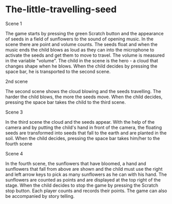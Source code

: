 # The-little-travelling-seed
Scene 1
 
The game starts by pressing the green Scratch button and the appearance of seeds in a field of sunflowers to the sound of opening music. In the scene there are point and volume counts. The seeds float and when the music ends the child blows as loud as they can into the microphone to activate the seeds and get them to move to travel. The volume is measured in the variable "volume". The child in the scene is the hero - a cloud that changes shape when he blows. When the child decides by pressing the space bar, he is transported to the second scene.

2nd scene

 
The second scene shows the cloud blowing and the seeds travelling. The harder the child blows, the more the seeds move. When the child decides, pressing the space bar takes the child to the third scene.


Scene 3

 

In the third scene the cloud and the seeds appear. With the help of the camera and by putting the child's hand in front of the camera, the floating seeds are transformed into seeds that fall to the earth and are planted in the soil. When the child decides, pressing the space bar takes him/her to the fourth scene

Scene 4
 
In the fourth scene, the sunflowers that have bloomed, a hand and sunflowers that fall from above are shown and the child must use the right and left arrow keys to pick as many sunflowers as he can with his hand. The sunflowers are counted as points and are displayed at the top right of the stage. When the child decides to stop the game by pressing the Scratch stop button. 
Each player counts and records their points.
The game can also be accompanied by story telling.


